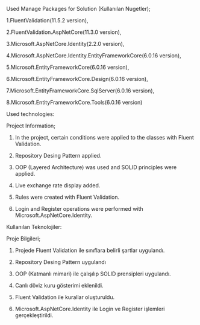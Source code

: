 Used Manage Packages for Solution (Kullanılan Nugetler);

1.FluentValidation(11.5.2 version),

2.FluentValidation.AspNetCore(11.3.0 version),

3.Microsoft.AspNetCore.Identity(2.2.0 version),

4.Microsoft.AspNetCore.Identity.EntityFrameworkCore(6.0.16 version),

5.Microsoft.EntityFrameworkCore(6.0.16 version),

6.Microsoft.EntityFrameworkCore.Design(6.0.16 version),

7.Microsoft.EntityFrameworkCore.SqlServer(6.0.16 version),

8.Microsoft.EntityFrameworkCore.Tools(6.0.16 version)


Used technologies:

Project Information;

1. In the project, certain conditions were applied to the classes with Fluent Validation.

2. Repository Desing Pattern applied.

3. OOP (Layered Architecture) was used and SOLID principles were applied.

4. Live exchange rate display added.

5. Rules were created with Fluent Validation.

6. Login and Register operations were performed with Microsoft.AspNetCore.Identity.



Kullanılan Teknolojiler: 

Proje Bilgileri;

1. Projede Fluent Validation ile sınıflara belirli şartlar uygulandı.

2. Repository Desing Pattern uygulandı

3. OOP (Katmanlı mimari) ile çalışılıp SOLID prensipleri uygulandı.

4. Canlı döviz kuru gösterimi eklenildi.

5. Fluent Validation ile kurallar oluşturuldu.

6. Microsoft.AspNetCore.Identity ile Login ve Register işlemleri gerçekleştirildi.

